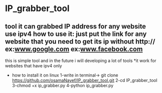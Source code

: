 # IP_grabber_tool
tool it can grabbed IP address for any website use ipv4
how to use it: just put the link for any website that you need to get its ip without http://
ex:www.google.com 
ex:www.facebook.com
--------------------------------------------
this is simple tool and in the future i will developing a lot of tools
*it work for websites that have ipv4 only
* how to install it on linux
1-write in terminal-> git clone https://github.com/osamaNayef/IP_grabber_tool.git
2-cd IP_grabber_tool
3-chmod +x ip_grabber.py
4-python ip_grabber.py
